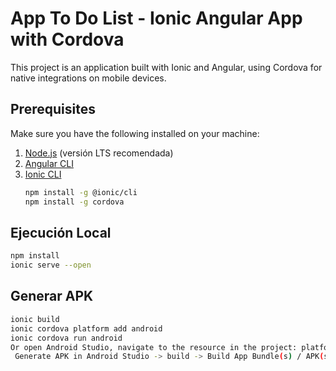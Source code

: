 # App To Do List - Ionic Angular App with Cordova

This project is an application built with Ionic and Angular, using Cordova for native integrations on mobile devices.

## Prerequisites

Make sure you have the following installed on your machine:

1. [Node.js](https://nodejs.org/) (versión LTS recomendada)
2. [Angular CLI](https://angular.dev/installation)
3. [Ionic CLI](https://ionicframework.com/docs/cli)
   ```bash
   npm install -g @ionic/cli
   npm install -g cordova
   ```

## Ejecución Local

```bash
npm install
ionic serve --open
```

## Generar APK

```bash
ionic build
ionic cordova platform add android
ionic cordova run android
Or open Android Studio, navigate to the resource in the project: platforms -> android
 Generate APK in Android Studio -> build -> Build App Bundle(s) / APK(s) -> Build APK(s)
```
